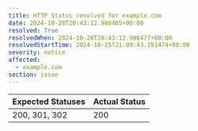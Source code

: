 ```yaml
---
title: HTTP Status resolved for example.com
date: 2024-10-28T20:43:12.986465+00:00
resolved: True
resolvedWhen: 2024-10-28T20:43:12.986477+00:00
resolvedStartTime: 2024-10-25T21:09:43.191474+00:00
severity: notice
affected:
  - example.com
section: issue
---
```


| Expected Statuses | Actual Status  |
|-------------------|----------------|
| 200, 301, 302 | 200 |
